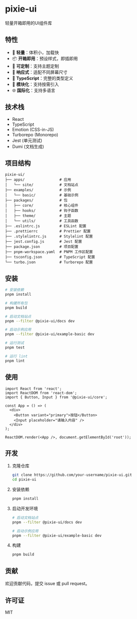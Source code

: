 # pixie-ui
轻量开箱即用的UI组件库

## 特性

- 🚀 **轻量**：体积小，加载快
- 📦 **开箱即用**：预设样式，即插即用
- 🎨 **可定制**：支持主题定制
- 📱 **响应式**：适配不同屏幕尺寸
- 🔧 **TypeScript**：完整的类型定义
- 🧩 **模块化**：支持按需引入
- 🌐 **国际化**：支持多语言

## 技术栈

- React
- TypeScript
- Emotion (CSS-in-JS)
- Turborepo (Monorepo)
- Jest (单元测试)
- Dumi (文档生成)

## 项目结构

```
pixie-ui/
├── apps/                # 应用
│   └── site/            # 文档站点
├── examples/            # 示例
│   └── basic/           # 基础示例
├── packages/            # 包
│   ├── core/            # 核心组件
│   ├── hooks/           # 钩子函数
│   ├── theme/           # 主题
│   └── utils/           # 工具函数
├── .eslintrc.js         # ESLint 配置
├── .prettierrc          # Prettier 配置
├── .stylelintrc.js      # Stylelint 配置
├── jest.config.js       # Jest 配置
├── package.json         # 项目配置
├── pnpm-workspace.yaml  # PNPM 工作区配置
├── tsconfig.json        # TypeScript 配置
└── turbo.json           # Turborepo 配置
```

## 安装

```bash
# 安装依赖
pnpm install

# 构建所有包
pnpm build

# 启动文档站点
pnpm --filter @pixie-ui/docs dev

# 启动示例应用
pnpm --filter @pixie-ui/example-basic dev

# 运行测试
pnpm test

# 运行 lint
pnpm lint
```

## 使用

```tsx
import React from 'react';
import ReactDOM from 'react-dom';
import { Button, Input } from '@pixie-ui/core';

const App = () => (
  <div>
    <Button variant="primary">按钮</Button>
    <Input placeholder="请输入内容" />
  </div>
);

ReactDOM.render(<App />, document.getElementById('root'));
```

## 开发

1. 克隆仓库
   ```bash
   git clone https://github.com/your-username/pixie-ui.git
   cd pixie-ui
   ```

2. 安装依赖
   ```bash
   pnpm install
   ```

3. 启动开发环境
   ```bash
   # 启动文档站点
   pnpm --filter @pixie-ui/docs dev
   
   # 启动示例应用
   pnpm --filter @pixie-ui/example-basic dev
   ```

4. 构建
   ```bash
   pnpm build
   ```

## 贡献

欢迎贡献代码，提交 issue 或 pull request。

## 许可证

MIT

